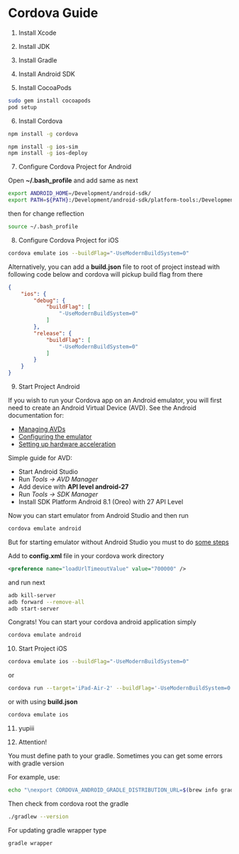 # Cordova Guide

1. Install Xcode

2. Install JDK

3. Install Gradle

4. Install Android SDK

5. Install CocoaPods

```bash
sudo gem install cocoapods
pod setup
```

6. Install Cordova

```bash
npm install -g cordova

npm install -g ios-sim
npm install -g ios-deploy
```

7. Configure Cordova Project for Android

Open **~/.bash_profile** and add same as next
```bash
export ANDROID_HOME=/Development/android-sdk/
export PATH=${PATH}:/Development/android-sdk/platform-tools:/Development/android-sdk/tools
```

then for change reflection

```bash
source ~/.bash_profile
```

8. Configure Cordova Project for iOS

```bash
cordova emulate ios --buildFlag="-UseModernBuildSystem=0"
```

Alternatively, you can add a **build.json** file to root of project instead with following code below and cordova will pickup build flag from there

```json
{
	"ios": {
		"debug": { 
			"buildFlag": [
				"-UseModernBuildSystem=0"
			]
		},
		"release": {
			"buildFlag": [
				"-UseModernBuildSystem=0"
			]
		}
	}
}
```

9. Start Project Android

If you wish to run your Cordova app on an Android emulator, you will first need to create an Android Virtual Device (AVD). See the Android documentation for:
- [Managing AVDs](https://developer.android.com/studio/run/managing-avds)
- [Configuring the emulator](https://developer.android.com/studio/run/emulator#about)
- [Setting up hardware acceleration](https://developer.android.com/studio/run/emulator-acceleration)

Simple guide for AVD:
- Start Android Studio
- Run *Tools -> AVD Manager*
- Add device with **API level android-27**
- Run *Tools -> SDK Manager*
- Install SDK Platform Android 8.1 (Oreo) with 27 API Level

Now you can start emulator from Android Studio and then run 

```bash
cordova emulate android
```

But for starting emulator without Android Studio you must to do [some steps](https://stackoverflow.com/questions/44604265/cordova-and-adb-server-issue/50503179#50503179)

Add to **config.xml** file in your cordova work directory

```xml
<preference name="loadUrlTimeoutValue" value="700000" />
```

and run next

```bash
adb kill-server
adb forward --remove-all
adb start-server
```

Congrats! You can start your cordova android application simply

```bash
cordova emulate android
```

10. Start Project iOS

```bash
cordova emulate ios --buildFlag="-UseModernBuildSystem=0"
```

or

```bash
cordova run --target='iPad-Air-2' --buildFlag='-UseModernBuildSystem=0'
```

or with using **build.json**

```bash
cordova emulate ios
```

11. yupiii

12. Attention!

You must define path to your gradle. Sometimes you can get some errors with gradle version

For example, use:
```bash
echo "\nexport CORDOVA_ANDROID_GRADLE_DISTRIBUTION_URL=$(brew info gradle | grep /usr/local/Cellar/gradle | awk '{print $1}')/bin/gradle" >> ~/.bashrc
```

Then check from cordova root the gradle
```bash
./gradlew --version
```

For updating gradle wrapper type
```bash
gradle wrapper
```
